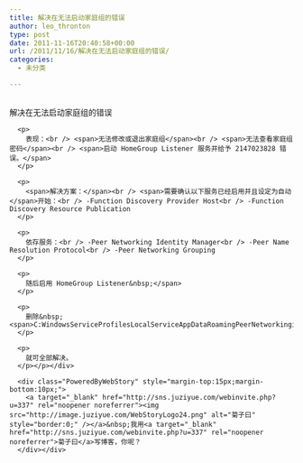 ```yaml
---
title: 解决在无法启动家庭组的错误
author: leo_thronton
type: post
date: 2011-11-16T20:40:58+00:00
url: /2011/11/16/解决在无法启动家庭组的错误/
categories:
  - 未分类

---
```

<div class="PublishedByWebStory-[6]51_04B214610851450FADFB4DE4AB36E461_759D49F6AC824C3E8CF8219A15DCE173">
  <div id="gallery">
    <p>
      <span><br /> 解决在无法启动家庭组的错误</p> 
      
      <p>
        表现：<br /> <span>无法修改或退出家庭组</span><br /> <span>无法查看家庭组密码</span><br /> <span>启动 HomeGroup Listener 服务并给予 2147023828 错误。</span>
      </p>
      
      <p>
        <span>解决方案：</span><br /> <span>需要确认以下服务已经启用并且设定为自动</span>开始：<br /> -Function Discovery Provider Host<br /> -Function Discovery Resource Publication
      </p>
      
      <p>
        依存服务：<br /> -Peer Networking Identity Manager<br /> -Peer Name Resolution Protocol<br /> -Peer Networking Grouping
      </p>
      
      <p>
        随后启用 HomeGroup Listener&nbsp;</span>
      </p>
      
      <p>
        删除&nbsp;<span>C:WindowsServiceProfilesLocalServiceAppDataRoamingPeerNetworkingidstore.sst</span>
      </p>
      
      <p>
        就可全部解决。
      </p></p></div> 
      
      <div class="PoweredByWebStory" style="margin-top:15px;margin-bottom:10px;">
        <a target="_blank" href="http://sns.juziyue.com/webinvite.php?u=337" rel="noopener noreferrer"><img src="http://image.juziyue.com/WebStoryLogo24.png" alt="菊子曰" style="border:0;" /></a>&nbsp;我用<a target="_blank" href="http://sns.juziyue.com/webinvite.php?u=337" rel="noopener noreferrer">菊子曰</a>写博客，你呢？
      </div></div>